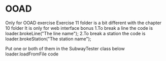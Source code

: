 # OOAD
Only for OOAD exercise
Exercise 11 folder is a bit different with the chapter 10 folder
It is only for web interface bonus
1.To break a line the code is loader.brokeLine("The line name");
2.To break a station the code is loader.brokeStation("The station name");

Put one or both of them in the SubwayTester class below loader.loadFromFile code
